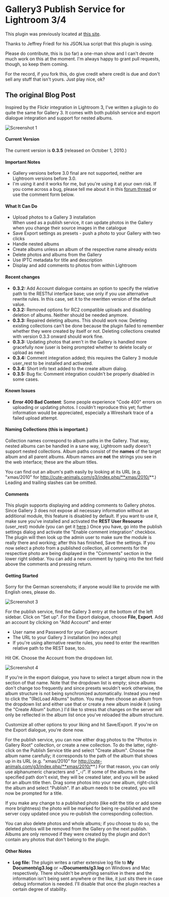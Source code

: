 # Gallery3 Publish Service for Lightroom 3/4 #

This plugin was previously located at [this site](http://felix.sappe.lt/?p=123).

Thanks to Jeffrey Friedl for his JSON.lua script that this plugin is using.

Please do contribute, this is (so far) a one-man show and I can't devote much work on this at the moment. I'm always happy to grant pull requests, though, so keep them coming.

For the record, if you fork this, do give credit where credit is due and don't sell any stuff that isn't yours. Just play nice, ok?

## The original Blog Post ##

Inspired by the Flickr integration in Lightroom 3, I've written a plugin to do quite the same for Gallery 3. It comes with both publish service and export dialogue integration and support for nested albums.

![Screenshot 1](http://felix.sappe.lt/wp-content/uploads/2010/09/screenshot1.png)

#### Current Version ####

The current version is **0.3.5** (released on October 1, 2010.)


#### Important Notes ####
* Gallery versions before 3.0 final are not supported, neither are Lightroom versions before 3.0.
* I'm using it and it works for me, but you're using it at your own risk. If you come across a bug, please tell me about it in this [forum thread](http://gallery.menalto.com/node/97832) or use the comment form below.

#### What It Can Do ####

* Upload photos to a Gallery 3 installation   
When used as a publish service, it can update photos in the Gallery when you change their source images in the catalogue
* Save Export settings as presets - push a photo to your Gallery with two clicks
* Handle nested albums
* Create albums unless an album of the respective name already exists
* Delete photos and albums from the Gallery
* Use IPTC metadata for title and description
* Display and add comments to photos from within Lightroom

#### Recent changes ####

* **0.3.2:** Add Account dialogue contains an option to specify the relative path to the RESTful interface base; use only if you use alternative rewrite rules. In this case, set it to the rewritten version of the default value.
* **0.3.2:** Removed options for RC2 compatible uploads and disabling deletion of albums. Neither should be needed anymore.
* **0.3.3:** Repaired deleting albums. This should work now. Deleting existing collections can't be done because the plugin failed to remember whether they were created by itself or not. Deleting collections created with version 0.3.3 onward should work fine.
* **0.3.3:** Updating photos that aren't in the Gallery is handled more gracefully now (user is being prompted whether to delete locally or upload as new)
* **0.3.4:** Comment integration added; this requires the Gallery 3 module user_rest to be installed and activated.
* **0.3.4:** Short info text added to the create album dialog.
* **0.3.5:** Bug fix: Comment integration couldn't be properly disabled in some cases.

#### Known Issues ####

* **Error 400 Bad Content**: Some people experience "Code 400" errors on uploading or updating photos. I couldn't reproduce this yet; further information would be appreciated, especially a Wireshark trace of a failed upload attempt.

#### Naming Collections (this is important.) ####

Collection names correspond to album paths in the Gallery. That way, nested albums can be handled in a sane way, Lightroom sadly doesn't support nested collections. Album paths consist of the **names** of the target album and all parent albums. Album names are **not** the strings you see in the web interface; these are the album titles.

You can find out an album's path easily by looking at its URL (e.g. "xmas/2010" for http://cute-animals.com/g3/index.php/**xmas/2010/**.) Leading and trailing slashes can be omitted.

#### Comments ####

This plugin supports displaying and adding comments to Gallery photos. Since Gallery 3 does not expose all necessary information without an additional module, this feature is disabled by default. If you want to use it, make sure you've installed and activated the **REST User Resource** (user_rest) module (you can get it [here](http://www.gallerymodules.com/).)
Once you have, go into the publish settings dialog and activate the "Enable comment integration" checkbox. The plugin will then look up the admin user to make sure the module is really there and working; after this has finished, Save the settings.
If you now select a photo from a published collection, all comments for the respective photo are being displayed in the "Comments" section in the lower right sidebar. You can add a new comment by typing into the text field above the comments and pressing return.

#### Getting Started ####

Sorry for the German screenshots; if anyone would like to provide me with English ones, please do.

![Screenshot 3](http://felix.sappe.lt/wp-content/uploads/2010/09/screenshot3.png)

For the publish service, find the Gallery 3 entry at the bottom of the left sidebar. Click on "Set up". For the Export dialogue, choose **File, Export**. Add an account by clicking on "Add Account" and enter

* User name and Password for your Gallery account
* The URL to your Gallery 3 installation (no index.php)
* If you're using alternative rewrite rules, you need to enter the rewritten relative path to the REST base, too.

Hit OK. Choose the Account from the dropdown list.

![Screenshot 4](http://felix.sappe.lt/wp-content/uploads/2010/09/screenshot4.png)


If you're in the export dialogue, you have to select a target album now in the section of that name. Note that the dropdown list is empty; since albums don't change too frequently and since presets wouldn't work otherwise, the album structure is not being synchronized automatically. Instead you need to click the "(Re)Load Albums" button. You may then choose an album from the dropdown list and either use that or create a new album inside it (using the "Create Album" button.) I'd like to stress that changes on the server will only be reflected in the album list once you've reloaded the album structure.

Customize all other options to your liking and hit Save/Export. If you're on the Export dialogue, you're done now.

For the publish service, you can now either drag photos to the "Photos in Gallery Root" collection, or create a new collection. To do the latter, right-click on the Publish Service title and select "Create album". Choose the album name carefully; it corresponds to the path of the album that shows up in its URL (e.g. "xmas/2010" for http://cute-animals.com/g3/index.php/**xmas/2010/**.) For that reason, you can only use alphanumeric characters and "_-/". If some of the albums in the specified path don't exist, they will be created later, and you will be asked for an album title then. Drag some photos into your new album, right-click the album and select "Publish". If an album needs to be created, you will now be prompted for a title.

If you make any change to a published photo (like edit the title or add some more brightness) the photo will be marked for being re-published and the server copy updated once you re-publish the corresponding collection.

You can also delete photos and whole albums; if you choose to do so, the deleted photos will be removed from the Gallery on the next publish. Albums are only removed if they were created by the plugin and don't contain any photos that don't belong to the plugin.

#### Other Notes ####

* **Log file:** The plugin writes a rather extensive log file to **My Documents\g3.log** or **~/Documents/g3.log** on Windows and Mac respectively. There shouldn't be anything sensitive in there and the information isn't being sent anywhere or the like, it just sits there in case debug information is needed. I'll disable that once the plugin reaches a certain degree of stability.

